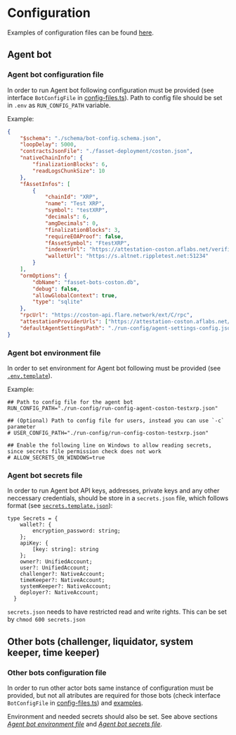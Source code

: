 # Configuration

Examples of configuration files can be found [here](../run-config/).

## Agent bot

### Agent bot configuration file

In order to run Agent bot following configuration must be provided (see interface `BotConfigFile` in [config-files.ts](../src/config/config-files.ts)). Path to config file should be set in `.env` as `RUN_CONFIG_PATH` variable.

Example:

```json
{
    "$schema": "./schema/bot-config.schema.json",
    "loopDelay": 5000,
    "contractsJsonFile": "./fasset-deployment/coston.json",
    "nativeChainInfo": {
        "finalizationBlocks": 6,
        "readLogsChunkSize": 10
    },
    "fAssetInfos": [
        {
            "chainId": "XRP",
            "name": "Test XRP",
            "symbol": "testXRP",
            "decimals": 6,
            "amgDecimals": 0,
            "finalizationBlocks": 3,
            "requireEOAProof": false,
            "fAssetSymbol": "FtestXRP",
            "indexerUrl": "https://attestation-coston.aflabs.net/verifier/xrp",
            "walletUrl": "https://s.altnet.rippletest.net:51234"
        }
    ],
    "ormOptions": {
        "dbName": "fasset-bots-coston.db",
        "debug": false,
        "allowGlobalContext": true,
        "type": "sqlite"
    },
    "rpcUrl": "https://coston-api.flare.network/ext/C/rpc",
    "attestationProviderUrls": ["https://attestation-coston.aflabs.net/attestation-client"],
    "defaultAgentSettingsPath": "./run-config/agent-settings-config.json"
}
```

### Agent bot environment file

In order to set environment for Agent bot following must be provided (see [`.env.template`](../.env.template)).

Example:

```env
## Path to config file for the agent bot
RUN_CONFIG_PATH="./run-config/run-config-agent-coston-testxrp.json"

## (Optional) Path to config file for users, instead you can use `-c` parameter
# USER_CONFIG_PATH="./run-config/run-config-coston-testxrp.json"

## Enable the following line on Windows to allow reading secrets, since secrets file permission check does not work
# ALLOW_SECRETS_ON_WINDOWS=true
```

### Agent bot secrets file

In order to run Agent bot API keys, addresses, private keys and any other neccessary credentials, should be store in a `secrets.json` file, which follows format (see [`secrets.template.json`](../secrets.template.json)):

```
type Secrets = {
    wallet?: {
        encryption_password: string;
    };
    apiKey: {
        [key: string]: string
    };
    owner?: UnifiedAccount;
    user?: UnifiedAccount;
    challenger?: NativeAccount;
    timeKeeper?: NativeAccount;
    systemKeeper?: NativeAccount;
    deployer?: NativeAccount;
  }
```

`secrets.json` needs to have restricted read and write rights. This can be set by `chmod 600 secrets.json`

## Other bots (challenger, liquidator, system keeper, time keeper)

### Other bots configuration file

In order to run other actor bots same instance of configuration must be provided, but not all atributes are required for those bots (check interface `BotConfigFile` in [config-files.ts](../src/config/config-files.ts)) and [examples](../run-config/).

Environment and needed secrets should also be set. See above sections [_Agent bot environment file_](#agent-bot-environment-file) and [_Agent bot secrets file_](#agent-bot-secrets-file).

